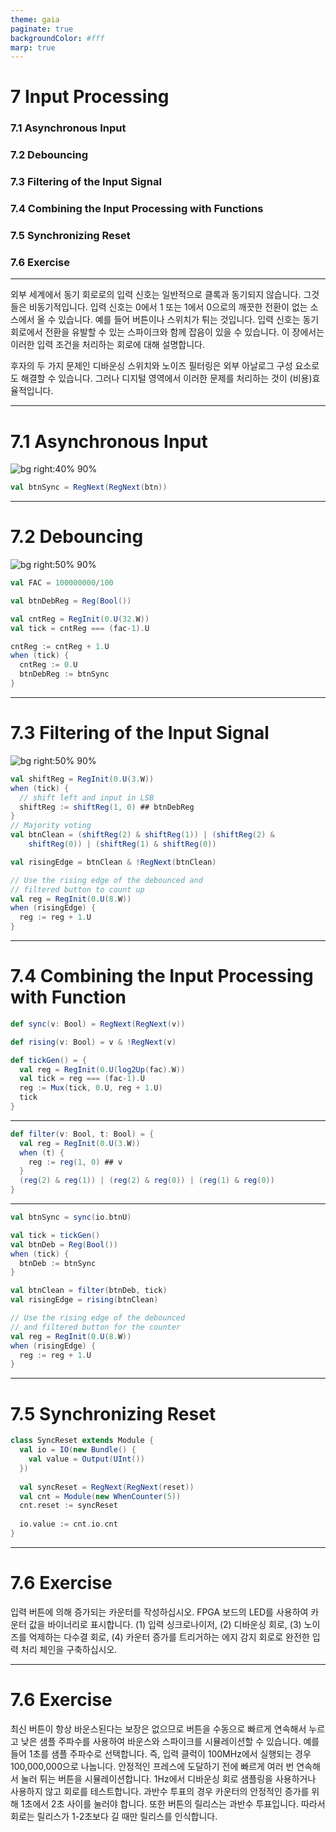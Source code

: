 ```yaml
---
theme: gaia
paginate: true
backgroundColor: #fff
marp: true
---
```


# 7 Input Processing

### **7.1 Asynchronous Input**

### **7.2 Debouncing**

### **7.3 Filtering of the Input Signal**

### **7.4 Combining the Input Processing with Functions**

### **7.5 Synchronizing Reset**

### **7.6 Exercise**

---

외부 세계에서 동기 회로로의 입력 신호는 일반적으로 클록과 동기되지 않습니다. 그것들은 비동기적입니다. 입력 신호는 0에서 1 또는 1에서 0으로의 깨끗한 전환이 없는 소스에서 올 수 있습니다. 예를 들어 버튼이나 스위치가 튀는 것입니다. 입력 신호는 동기 회로에서 전환을 유발할 수 있는 스파이크와 함께 잡음이 있을 수 있습니다. 이 장에서는 이러한 입력 조건을 처리하는 회로에 대해 설명합니다.

후자의 두 가지 문제인 디바운싱 스위치와 노이즈 필터링은 외부 아날로그 구성 요소로도 해결할 수 있습니다. 그러나 디지털 영역에서 이러한 문제를 처리하는 것이 (비용)효율적입니다.

---

# **7.1 Asynchronous Input**

![bg right:40% 90%](./image/%E1%84%89%E1%85%B3%E1%84%8F%E1%85%B3%E1%84%85%E1%85%B5%E1%86%AB%E1%84%89%E1%85%A3%E1%86%BA_2022-07-02_%E1%84%8B%E1%85%A9%E1%84%8C%E1%85%A5%E1%86%AB_12.24.10.png)

```scala
val btnSync = RegNext(RegNext(btn))
```

---

# **7.2 Debouncing**

![bg right:50% 90%](./image/%E1%84%89%E1%85%B3%E1%84%8F%E1%85%B3%E1%84%85%E1%85%B5%E1%86%AB%E1%84%89%E1%85%A3%E1%86%BA_2022-06-26_%E1%84%8B%E1%85%A9%E1%84%8C%E1%85%A5%E1%86%AB_2.36.54.png)



```scala
val FAC = 100000000/100

val btnDebReg = Reg(Bool())

val cntReg = RegInit(0.U(32.W)) 
val tick = cntReg === (fac-1).U

cntReg := cntReg + 1.U 
when (tick) {
  cntReg := 0.U
  btnDebReg := btnSync 
}
```

---

# **7.3 Filtering of the Input Signal**

![bg right:50% 90%](./image/%E1%84%89%E1%85%B3%E1%84%8F%E1%85%B3%E1%84%85%E1%85%B5%E1%86%AB%E1%84%89%E1%85%A3%E1%86%BA_2022-06-26_%E1%84%8B%E1%85%A9%E1%84%8C%E1%85%A5%E1%86%AB_2.38.43.png)



```scala
val shiftReg = RegInit(0.U(3.W)) 
when (tick) {
  // shift left and input in LSB
  shiftReg := shiftReg(1, 0) ## btnDebReg 
}
// Majority voting
val btnClean = (shiftReg(2) & shiftReg(1)) | (shiftReg(2) & 
    shiftReg(0)) | (shiftReg(1) & shiftReg(0))
```

```scala
val risingEdge = btnClean & !RegNext(btnClean)

// Use the rising edge of the debounced and 
// filtered button to count up
val reg = RegInit(0.U(8.W))
when (risingEdge) {
  reg := reg + 1.U 
}
```

---

# **7.4 Combining the Input Processing with Function**

```scala
def sync(v: Bool) = RegNext(RegNext(v))

def rising(v: Bool) = v & !RegNext(v)

def tickGen() = {
  val reg = RegInit(0.U(log2Up(fac).W)) 
  val tick = reg === (fac-1).U
  reg := Mux(tick, 0.U, reg + 1.U)
  tick
}
```

---

```scala
def filter(v: Bool, t: Bool) = { 
  val reg = RegInit(0.U(3.W)) 
  when (t) {
    reg := reg(1, 0) ## v 
  }
  (reg(2) & reg(1)) | (reg(2) & reg(0)) | (reg(1) & reg(0)) 
}
```

---

```scala
val btnSync = sync(io.btnU)

val tick = tickGen()
val btnDeb = Reg(Bool()) 
when (tick) {
  btnDeb := btnSync 
}

val btnClean = filter(btnDeb, tick) 
val risingEdge = rising(btnClean)

// Use the rising edge of the debounced 
// and filtered button for the counter 
val reg = RegInit(0.U(8.W))
when (risingEdge) {
  reg := reg + 1.U 
}
```

---

# **7.5 Synchronizing Reset**

```scala
class SyncReset extends Module { 
  val io = IO(new Bundle() {
    val value = Output(UInt()) 
  })
  
  val syncReset = RegNext(RegNext(reset)) 
  val cnt = Module(new WhenCounter(5)) 
  cnt.reset := syncReset
  
  io.value := cnt.io.cnt 
}
```

---

# **7.6 Exercise**

입력 버튼에 의해 증가되는 카운터를 작성하십시오. FPGA 보드의 LED를 사용하여 카운터 값을 바이너리로 표시합니다. (1) 입력 싱크로나이저, (2) 디바운싱 회로, (3) 노이즈를 억제하는 다수결 회로, (4) 카운터 증가를 트리거하는 에지 감지 회로로 완전한 입력 처리 체인을 구축하십시오.

---

# **7.6 Exercise**

최신 버튼이 항상 바운스된다는 보장은 없으므로 버튼을 수동으로 빠르게 연속해서 누르고 낮은 샘플 주파수를 사용하여 바운스와 스파이크를 시뮬레이션할 수 있습니다. 예를 들어 1초를 샘플 주파수로 선택합니다. 즉, 입력 클럭이 100MHz에서 실행되는 경우 100,000,000으로 나눕니다. 안정적인 프레스에 도달하기 전에 빠르게 여러 번 연속해서 눌러 튀는 버튼을 시뮬레이션합니다. 1Hz에서 디바운싱 회로 샘플링을 사용하거나 사용하지 않고 회로를 테스트합니다. 과반수 투표의 경우 카운터의 안정적인 증가를 위해 1초에서 2초 사이를 눌러야 합니다. 또한 버튼의 릴리스는 과반수 투표입니다. 따라서 회로는 릴리스가 1-2초보다 길 때만 릴리스를 인식합니다.